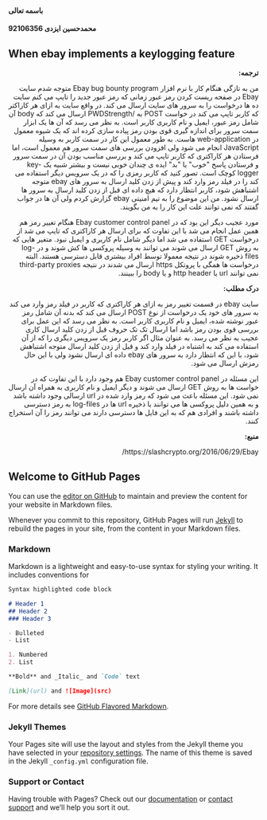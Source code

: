 

<h4>باسمه تعالی</h4>
<h4>محمدحسین ایزدی  92106356</h4>

<h2> When ebay implements a keylogging feature</h2>

<div dir="rtl">

<strong>ترجمه:</strong>
<p>
من  به تازگی هنگام کار با نرم افزار Ebay bug bounty program متوجه شدم سایت Ebay در صفحه ریست کردن رمز عبور زمانی که رمز عبور جدید را تایپ می کنم سایت ده ها درخواست را به سرور های سایت ارسال می کند. در واقع سایت به ازای هر کاراکتر که کاربر تایپ می کند در خواست POST به /PWDStrength  ارسال می کند که  body آن شامل رمز عبور، ایمیل و نام کاربری کاربر است. به نظر می رسد که آن ها یک ابزار سمت سرور برای اندازه گیری قوی بودن رمز پیاده سازی کرده اند که یک شیوه معمول در web-application هاست. به طور معمول این کار در سمت کاربر به وسیله JavaScript انجام می شود ولی افزودن بررسی های سمت سرور  هم معمول است، اما فرستادن هر کاراکتری که کاربر تایپ می کند و بررسی مناسب بودن آن در سمت سرور و فرستادن پاسخ "خوب" یا "بد" ایده ی چندان خوبی نیست و بیشتر شبیه یک key-logger کوچک است. تصور کنید که کاربر رمزی را که در یک سرویس دیگر استفاده می کند را در فیلد رمز وارد کند و پیش از زدن کلید ارسال به سرور های ebay متوجه اشتباهش شود، کاربر انتظار دارد که هیچ داده ای قبل از زدن کلید ارسال به سرور ها ارسال نشود. من این موضوع را به تیم امنیتی ebay گزارش کردم ولی آن ها در جواب گفتند که نمی توانند علت این کار را به من بگویند.
</p>
<p>
مورد عجیب دیگر این بود که در Ebay customer control panel هنگام تغییر رمز هم همین عمل انجام می شد با این تفاوت که برای ارسال هر کاراکتری که تایپ می شد از درخواست GET استفاده می شد اما دیگر شامل نام کاربری و ایمیل نبود. متغیر هایی که به روش GET ارسال می شوند می توانند به وسیله پروکسی ها کش شوند و در log-files ذخیره شوند در نتیجه معمولا توسط افراد بیشتری قابل دسترسی هستند. البته درخواست ها همگی با پروتکل https ارسال می شدند در نتیجه third-party proxies نمی توانند url یا http header و یا body را ببینند.
</p>
<strong>درک مطلب:</strong>
<p>
سایت ebay در قسمت تغییر رمز به ازای هر کاراکتری که کاربر در فیلد رمز وارد می کند به سرور های خود یک درخواست از نوع POST ارسال می کند که بدنه آن شامل رمز عبور نوشته شده، ایمیل و نام کاربری کاربر است. به نظر می رسد که این عمل برای بررسی قوی بودن رمز باشد اما ارسال تک تک حروف قبل از زدن کلید ارسال کاری عجیب به نظر می رسد. به عنوان مثال اگر کاربر رمز یک سرویس دیگری را که از آن استفاده می کند به اشتباه در فیلد وارد کند و قبل از زدن کلید ارسال متوجه اشتباهش شود، با این که انتظار دارد به سرور های ebay داده ای ارسال نشود ولی با این حال رمزش ارسال می شود. 
</p>
<p>
این مسئله در Ebay customer control panel هم وجود دارد با این تفاوت که در خواست ها به روش GET  ارسال می شوند و دیگر ایمیل و نام کاربری به همراه آن ارسال نمی شود. این مسئله باعث می شود که رمز وارد شده در url ارسالی وجود داشته باشد و به همین دلیل پروکسی ها می توانند با ذخیره url ها در log-files به رمز دسترسی داشته باشند و افرادی هم که به این فایل ها دسترسی دارند می توانند رمز را آن استخراج کنند.
</p>

<strong>منبع:</strong>
<p>
https://slashcrypto.org/2016/06/29/Ebay/
</p>
</div>




## Welcome to GitHub Pages

You can use the [editor on GitHub](https://github.com/mh-izadi/WebResearchAssignment/edit/master/index.md) to maintain and preview the content for your website in Markdown files.

Whenever you commit to this repository, GitHub Pages will run [Jekyll](https://jekyllrb.com/) to rebuild the pages in your site, from the content in your Markdown files.

### Markdown

Markdown is a lightweight and easy-to-use syntax for styling your writing. It includes conventions for

```markdown
Syntax highlighted code block

# Header 1
## Header 2
### Header 3

- Bulleted
- List

1. Numbered
2. List

**Bold** and _Italic_ and `Code` text

[Link](url) and ![Image](src)
```

For more details see [GitHub Flavored Markdown](https://guides.github.com/features/mastering-markdown/).

### Jekyll Themes

Your Pages site will use the layout and styles from the Jekyll theme you have selected in your [repository settings](https://github.com/mh-izadi/WebResearchAssignment/settings). The name of this theme is saved in the Jekyll `_config.yml` configuration file.

### Support or Contact

Having trouble with Pages? Check out our [documentation](https://help.github.com/categories/github-pages-basics/) or [contact support](https://github.com/contact) and we’ll help you sort it out.
